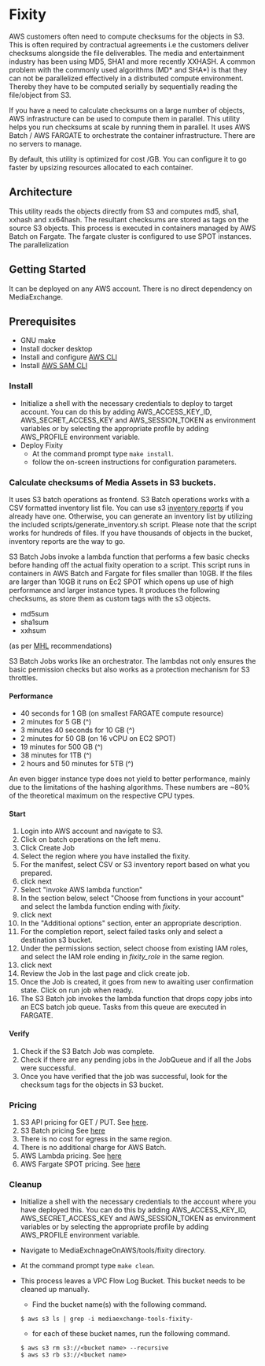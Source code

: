 # Fixity

AWS customers often need to compute checksums for the objects in S3. This is often required by contractual agreements i.e the customers deliver checksums alongside the file deliverables. The media and entertainment industry has been using MD5, SHA1 and more recently XXHASH. A common problem with the commonly used algorithms (MD* and SHA*) is that they can not be parallelized effectively in a distributed compute environment. Thereby they have to be computed serially by sequentially reading the file/object from S3.

If you have a need to calculate checksums on a large number of objects, AWS infrastructure can be used to compute them in parallel. This utility helps you run checksums at scale by running them in parallel. It uses AWS Batch / AWS FARGATE to orchestrate the container infrastructure. There are no servers to manage.  

By default, this utility is optimized for cost /GB. You can configure it to go faster by upsizing resources allocated to each container.

## Architecture
This utility reads the objects directly from S3 and computes md5, sha1, xxhash and xx64hash. The resultant checksums are stored as tags on the source S3 objects. This process is executed in containers managed by AWS Batch on Fargate. The fargate cluster is configured to use SPOT instances. The parallelization

## Getting Started
It can be deployed on any AWS account. There is no direct dependency on MediaExchange.

## Prerequisites
* GNU make
* Install docker desktop
* Install and configure [AWS CLI](https://docs.aws.amazon.com/cli/latest/userguide/cli-chap-install.html)
* Install [AWS SAM CLI](https://docs.aws.amazon.com/serverless-application-model/latest/developerguide/serverless-sam-cli-install.html)

### Install
* Initialize a shell with the necessary credentials to deploy to target account. You can do this by adding AWS_ACCESS_KEY_ID, AWS_SECRET_ACCESS_KEY and AWS_SESSION_TOKEN as environment variables or by selecting the appropriate profile by adding AWS_PROFILE environment variable.
* Deploy Fixity
  * At the command prompt type `make install`.
  * follow the on-screen instructions for configuration parameters.

### Calculate checksums of Media Assets in S3 buckets.

It uses S3 batch operations as frontend. S3 Batch operations works with a CSV formatted inventory list file. You can use s3 [inventory reports](https://docs.aws.amazon.com/AmazonS3/latest/userguide/storage-inventory.html) if you already have one. Otherwise, you can generate an inventory list by utilizing the included scripts/generate_inventory.sh script. Please note that the script works for hundreds of files. If you have thousands of objects in the bucket, inventory reports are the way to go.

S3 Batch Jobs invoke a lambda function that performs a few basic checks before handing off the actual fixity operation to a script. This script runs in containers in AWS Batch and Fargate for files smaller than 10GB. If the files are larger than 10GB it runs on Ec2 SPOT which opens up use of high performance and larger instance types. It produces the following checksums, as store them as custom tags with the s3 objects.

* md5sum
* sha1sum
* xxhsum

(as per [MHL](https://mediahashlist.org/) recommendations)

S3 Batch Jobs works like an orchestrator. The lambdas not only ensures the basic permission checks but also works as a protection mechanism for S3 throttles.

#### Performance

* 40 seconds for 1 GB (on smallest FARGATE compute resource)
* 2 minutes for 5 GB (^)
* 3 minutes 40 seconds for 10 GB (^)
* 2 minutes for 50 GB (on 16 vCPU on EC2 SPOT)  
* 19 minutes for 500 GB (^)
* 38 minutes for 1TB (^)
* 2 hours and 50 minutes for 5TB (^)

An even bigger instance type does not yield to better performance, mainly due to the limitations of the hashing algorithms. These numbers are ~80% of the theoretical maximum on the respective CPU types.

#### Start

1. Login into AWS account and navigate to S3.
1. Click on batch operations on the left menu.
1. Click Create Job
  1. Select the region where you have installed the fixity.
  1. For the manifest, select CSV or S3 inventory report based on what you prepared.
  1. click next
  1. Select "invoke AWS lambda function"
  1. In the section below, select "Choose from functions in your account" and select the lambda function ending with _fixity_.
  1. click next
  1. In the "Additional options" section, enter an appropriate description.
  1. For the completion report, select failed tasks only and select a destination s3 bucket.
  1. Under the permissions section, select choose from existing IAM roles, and select the IAM role ending in _fixity_role_ in the same region.
  1. click next
  1. Review the Job in the last page and click create job.
1. Once the Job is created, it goes from new to awaiting user confirmation state. Click on run job when ready.
1. The S3 Batch job invokes the lambda function that drops copy jobs into an ECS batch job queue. Tasks from this queue are executed in FARGATE.  

#### Verify

1. Check if the S3 Batch Job was complete.
1. Check if there are any pending jobs in the JobQueue and if all the Jobs were successful.
1. Once you have verified that the job was successful, look for the checksum tags for the objects in S3 bucket.


### Pricing

1. S3 API pricing for GET / PUT. See [here](https://aws.amazon.com/s3/pricing/).
1. S3 Batch pricing See [here](https://aws.amazon.com/s3/pricing/)
1. There is no cost for egress in the same region.
1. There is no additional charge for AWS Batch.
1. AWS Lambda pricing. See [here](https://aws.amazon.com/lambda/pricing/)
1. AWS Fargate SPOT pricing. See [here](https://aws.amazon.com/fargate/pricing/)


### Cleanup

* Initialize a shell with the necessary credentials to the account where you have deployed this. You can do this by adding AWS_ACCESS_KEY_ID, AWS_SECRET_ACCESS_KEY and AWS_SESSION_TOKEN as environment variables or by selecting the appropriate profile by adding AWS_PROFILE environment variable.

* Navigate to MediaExchnageOnAWS/tools/fixity directory.
* At the command prompt type `make clean`.
* This process leaves a VPC Flow Log Bucket. This bucket needs to be cleaned up manually.
  * Find the bucket name(s) with the following command.
  ```
  $ aws s3 ls | grep -i mediaexchange-tools-fixity-
  ```
  * for each of these bucket names, run the following command.
  ```
  $ aws s3 rm s3://<bucket name> --recursive
  $ aws s3 rb s3://<bucket name>
  ```
